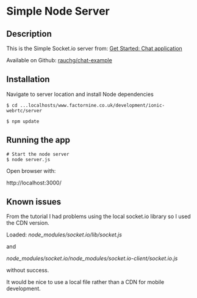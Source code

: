# Simple Node Server

## Description

This is the Simple Socket.io server from: [Get Started: Chat application](http://socket.io/get-started/chat/)

Available on Github: [rauchg/chat-example](https://github.com/rauchg/chat-example)


## Installation

Navigate to server location and install Node dependencies


```
$ cd ...localhosts/www.factornine.co.uk/development/ionic-webrtc/server

$ npm update
```


## Running the app

```
# Start the node server
$ node server.js
```

Open browser with:

http://localhost:3000/



## Known issues

From the tutorial I had problems using the local socket.io library so I used the CDN version.

Loaded:
_node_modules/socket.io/lib/socket.js_

and

_node_modules/socket.io/node_modules/socket.io-client/socket.io.js_

without success.

It would be nice to use a local file rather than a CDN for mobile development.




